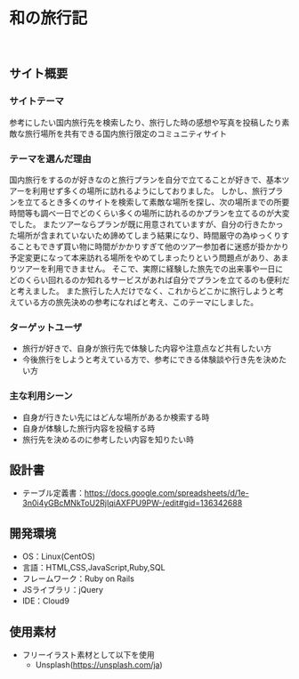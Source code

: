 # 和の旅行記
​
## サイト概要
### サイトテーマ
参考にしたい国内旅行先を検索したり、旅行した時の感想や写真を投稿したり素敵な旅行場所を共有できる国内旅行限定のコミュニティサイト
​
### テーマを選んだ理由
国内旅行をするのが好きなのと旅行プランを自分で立てることが好きで、基本ツアーを利用せず多くの場所に訪れるようにしておりました。
しかし、旅行プランを立てるとき多くのサイトを検索して素敵な場所を探し、次の場所までの所要時間等も調べ一日でどのくらい多くの場所に訪れるのかプランを立てるのが大変でした。
またツアーならプランが既に用意されていますが、自分の行きたかった場所が含まれていないため諦めてしまう結果になり、時間厳守の為ゆっくりすることもできず買い物に時間がかかりすぎて他のツアー参加者に迷惑が掛かかり予定変更になって本来訪れる場所をやめてしまったりという問題点があり、あまりツアーを利用できません。
そこで、実際に経験した旅先での出来事や一日にどのくらい回れるのか知れるサービスがあれば自分でプランを立てるのも便利だと考えました。
また旅行した人だけでなく、これからどこかに旅行しようと考えている方の旅先決めの参考になればと考え、このテーマにしました。
​
### ターゲットユーザ
* 旅行が好きで、自身が旅行先で体験した内容や注意点など共有したい方
* 今後旅行をしようと考えている方で、参考にできる体験談や行き先を決めたい方
​
### 主な利用シーン
* 自身が行きたい先にはどんな場所があるか検索する時
* 自身が体験した旅行内容を投稿する時
* 旅行先を決めるのに参考したい内容を知りたい時
​
## 設計書
- テーブル定義書：https://docs.google.com/spreadsheets/d/1e-3n0i4yGBcMNkToU2RjIqiAXFPU9PW-/edit#gid=136342688
​
## 開発環境
- OS：Linux(CentOS)
- 言語：HTML,CSS,JavaScript,Ruby,SQL
- フレームワーク：Ruby on Rails
- JSライブラリ：jQuery
- IDE：Cloud9
​
## 使用素材
- フリーイラスト素材として以下を使用
    * Unsplash(https://unsplash.com/ja)